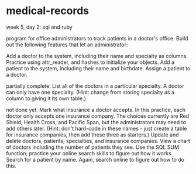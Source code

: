 medical-records
===============

week 5, day 2: sql and ruby

program for office administrators to track patients in a doctor's office. Build out the following features that let an administrator:

Add a doctor to the system, including their name and specialty as columns. Practice using attr_reader, and hashes to initialize your objects.
Add a patient to the system, including their name and birthdate.
Assign a patient to a doctor.

partially complete:
List all of the doctors in a particular specialty. A doctor can only have one specialty. (Hint: change from storing specialty as a column to giving it its own table.)


not done yet:
Mark what insurance a doctor accepts. In this practice, each doctor only accepts one insurance company. The choices currently are Red Shield, Health Cross, and Pacific Span, but the administrators may need to add others later. (Hint: don't hard-code in these names - just create a table for insurance companies, then add these three as starters.)
Update and delete doctors, patients, specialties, and insurance companies.
View a chart of doctors including the number of patients they see. Use the SQL SUM function; practice your online search skills to figure out how it works.
Search for a patient by name. Again, search online to figure out how to do this.
